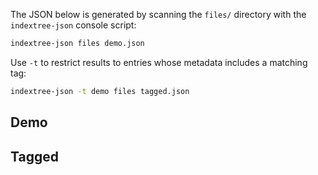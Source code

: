 The JSON below is generated by scanning the `files/` directory with the
`indextree-json` console script:

```bash
indextree-json files demo.json
```

Use `-t` to restrict results to entries whose metadata includes a
matching tag:

```bash
indextree-json -t demo files tagged.json
```

## Demo
<div class="indextree-root" data-src="/examples/indextree/demo.json"></div>

## Tagged
<div class="indextree-root" data-src="/examples/indextree/tagged.json"></div>
<script type="module" src="/static/js/indextree.js" defer></script>
